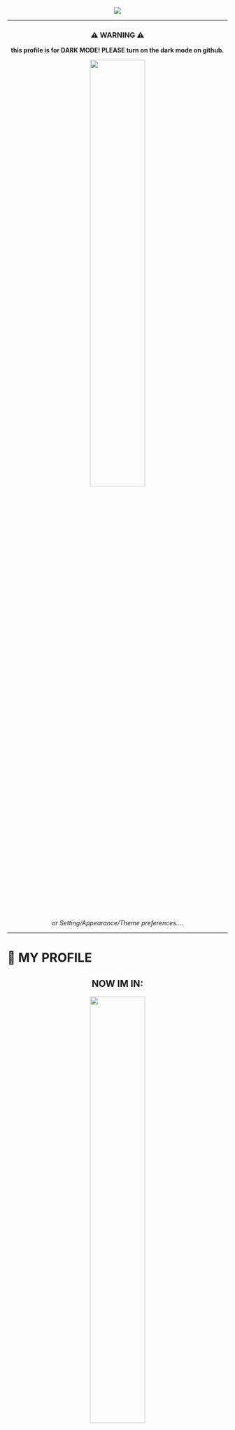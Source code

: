 <p align="center"><img src="https://capsule-render.vercel.app/api?type=waving&color=50555B&height=300&section=header&text=KKIM's%20Profile!&fontColor=FFFFFF&fontSize=90" /></p>

<hr>

<h3 align="center">⚠️ WARNING ⚠️</h3>
<p align="center"><b>this profile is for DARK MODE! PLEASE turn on the dark mode on github.</b></p>
<p align="center"><img width="50%" src="https://user-images.githubusercontent.com/35485904/114856460-18f94c80-9e22-11eb-9bf8-22b407bf92d3.gif"></img></p>
<p align="center"><em>or Setting/Appearance/Theme preferences....</em></p>

<hr>
<!--![logo]()-->

<h1>👤 MY PROFILE</h1>

<h2 align="center">NOW IM IN:</h2>
<p align="center"><img width="50%" src="https://user-images.githubusercontent.com/35485904/114802438-ac0d9480-9dd8-11eb-82c7-5cf140ebda8f.jpeg" /></p>
<hr>


<h2 align="center">🛠 MY TECHNOLOGY STACK</h2>

